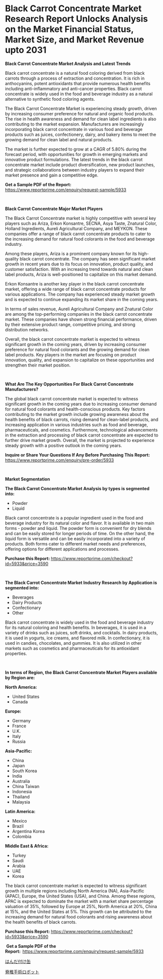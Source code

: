 <p><h1>Black Carrot Concentrate Market Research Report Unlocks Analysis on the Market Financial Status, Market Size, and Market Revenue upto 2031</h1></p><p><strong>Black Carrot Concentrate Market Analysis and Latest Trends</strong></p>
<p><p>Black carrot concentrate is a natural food coloring derived from black carrots through a process of extraction and concentration. It is rich in anthocyanins, potent antioxidants that provide numerous health benefits including anti-inflammatory and anti-cancer properties. Black carrot concentrate is widely used in the food and beverage industry as a natural alternative to synthetic food coloring agents.</p><p>The Black Carrot Concentrate Market is experiencing steady growth, driven by increasing consumer preference for natural and organic food products. The rise in health awareness and demand for clean label ingredients is also contributing to the market expansion. Manufacturers are increasingly incorporating black carrot concentrate in various food and beverage products such as juices, confectionery, dairy, and bakery items to meet the growing demand for clean label and natural products.</p><p>The market is further expected to grow at a CAGR of 5.80% during the forecast period, with opportunities for growth in emerging markets and innovative product formulations. The latest trends in the black carrot concentrate market include product diversification, new product launches, and strategic collaborations between industry players to expand their market presence and gain a competitive edge.</p></p>
<p><strong>Get a Sample PDF of the Report:&nbsp;</strong> <a href="https://www.reportprime.com/enquiry/request-sample/5933">https://www.reportprime.com/enquiry/request-sample/5933</a></p>
<p>&nbsp;</p>
<p><strong>Black Carrot Concentrate Major Market Players</strong></p>
<p><p>The Black Carrot Concentrate market is highly competitive with several key players such as Ariza, Erkon Konsantre, SECNA, Asya Taste, Znatural Color, Holland Ingredients, Aureli Agricultural Company, and MEYKON. These companies offer a range of black carrot concentrate products to cater to the increasing demand for natural food colorants in the food and beverage industry.</p><p>Among these players, Ariza is a prominent company known for its high-quality black carrot concentrate. The company has seen significant market growth in recent years due to its focus on innovation, product quality, and customer satisfaction. With an increasing trend towards natural and clean label products, Ariza is well-positioned to capitalize on this market demand.</p><p>Erkon Konsantre is another key player in the black carrot concentrate market, offering a wide range of black carrot concentrate products for various applications. The company has experienced steady market growth and is expected to continue expanding its market share in the coming years.</p><p>In terms of sales revenue, Aureli Agricultural Company and Znatural Color are among the top-performing companies in the black carrot concentrate market. These companies have shown strong financial performance, driven by their extensive product range, competitive pricing, and strong distribution networks.</p><p>Overall, the black carrot concentrate market is expected to witness significant growth in the coming years, driven by increasing consumer preference for natural food colorants and the growing demand for clean label products. Key players in the market are focusing on product innovation, quality, and expansion to capitalize on these opportunities and strengthen their market position.</p></p>
<p>&nbsp;</p>
<p><strong>What Are The Key Opportunities For Black Carrot Concentrate Manufacturers?</strong></p>
<p><p>The global black carrot concentrate market is expected to witness significant growth in the coming years due to increasing consumer demand for natural food colorants and health-conscious products. Key factors contributing to the market growth include growing awareness about the health benefits of black carrots, rising demand for clean-label products, and increasing application in various industries such as food and beverage, pharmaceuticals, and cosmetics. Furthermore, technological advancements in the extraction and processing of black carrot concentrate are expected to further drive market growth. Overall, the market is projected to experience steady growth with a positive outlook in the coming years.</p></p>
<p><strong>Inquire or Share Your Questions If Any Before Purchasing This Report:</strong> <a href="https://www.reportprime.com/enquiry/pre-order/5933">https://www.reportprime.com/enquiry/pre-order/5933</a></p>
<p>&nbsp;</p>
<p><strong>Market Segmentation</strong></p>
<p><strong>The Black Carrot Concentrate Market Analysis by types is segmented into:</strong></p>
<p><ul><li>Powder</li><li>Liquid</li></ul></p>
<p><p>Black carrot concentrate is a popular ingredient used in the food and beverage industry for its natural color and flavor. It is available in two main forms - powder and liquid. The powder form is convenient for dry blends and can be easily stored for longer periods of time. On the other hand, the liquid form is versatile and can be easily incorporated into a variety of products. Both forms cater to different market needs and preferences, offering options for different applications and processes.</p></p>
<p><strong>Purchase this Report:&nbsp;</strong><a href="https://www.reportprime.com/checkout?id=5933&price=3590">https://www.reportprime.com/checkout?id=5933&price=3590</a></p>
<p>&nbsp;</p>
<p><strong>The Black Carrot Concentrate Market Industry Research by Application is segmented into:</strong></p>
<p><ul><li>Beverages</li><li>Dairy Products</li><li>Confectionary</li><li>Other</li></ul></p>
<p><p>Black carrot concentrate is widely used in the food and beverage industry for its natural coloring and health benefits. In beverages, it is used in a variety of drinks such as juices, soft drinks, and cocktails. In dairy products, it is used in yogurts, ice creams, and flavored milk. In confectionary, it is used in candies, chocolates, and gummies. It is also utilized in other markets such as cosmetics and pharmaceuticals for its antioxidant properties.</p></p>
<p>&nbsp;</p>
<p><strong>In terms of Region, the Black Carrot Concentrate Market Players available by Region are:</strong></p>
<p>
    <p> <strong> North America: </strong>
        <ul>
            <li>United States</li>
            <li>Canada</li>
        </ul>
        </p> 
    <p> <strong> Europe: </strong>
        <ul>
            <li>Germany</li>
            <li>France</li>
            <li>U.K.</li>
            <li>Italy</li>
            <li>Russia</li>
        </ul>
        </p> 
    <p> <strong> Asia-Pacific: </strong>
        <ul>
            <li>China</li>
            <li>Japan</li>
            <li>South Korea</li>
            <li>India</li>
            <li>Australia</li>
            <li>China Taiwan</li>
            <li>Indonesia</li>
            <li>Thailand</li>
            <li>Malaysia</li>
        </ul>
        </p> 
    <p> <strong> Latin America: </strong>
        <ul>
            <li>Mexico</li>
            <li>Brazil</li>
            <li>Argentina Korea</li>
            <li>Colombia</li>
        </ul>
        </p> 
    <p> <strong> Middle East & Africa: </strong>
        <ul>
            <li>Turkey</li>
            <li>Saudi</li>
            <li>Arabia</li>
            <li>UAE</li>
            <li>Korea</li>
        </ul>
    </p>
    </p>
<p><p>The black carrot concentrate market is expected to witness significant growth in multiple regions including North America (NA), Asia-Pacific (APAC), Europe, the United States (USA), and China. Among these regions, APAC is expected to dominate the market with a market share percentage valuation of 35%, followed by Europe at 25%, North America at 20%, China at 15%, and the United States at 5%. This growth can be attributed to the increasing demand for natural food colorants and rising awareness about the health benefits of black carrots.</p></p>
<p><strong>Purchase this Report: </strong><a href="https://www.reportprime.com/checkout?id=5933&price=3590">https://www.reportprime.com/checkout?id=5933&price=3590</a></p>
<p>&nbsp;<strong>Get a Sample PDF of the Report:&nbsp;&nbsp;</strong><a href="https://www.reportprime.com/enquiry/request-sample/5933">https://www.reportprime.com/enquiry/request-sample/5933</a></p>
<p><strong></strong></p>
<p><p><a href="https://medium.com/@jackieshlerin98056/%E3%83%8F%E3%83%B3%E3%83%80%E5%8D%8A%E7%94%B0%E5%B8%82%E5%A0%B4%E8%A6%8F%E6%A8%A1-%E5%B8%82%E5%A0%B4%E5%B1%95%E6%9C%9B%E3%81%A8%E5%B8%82%E5%A0%B4%E4%BA%88%E6%B8%AC-2024%E5%B9%B4%E3%81%8B%E3%82%892031%E5%B9%B4%E3%81%BE%E3%81%A7-5d8ab7297214">はんだ付け缶</a></p><p><a href="https://medium.com/@isabeleterson7845/%E8%84%8A%E6%A4%8E%E6%89%8B%E8%A1%93%E3%83%AD%E3%83%9C%E3%83%83%E3%83%88%E5%B8%82%E5%A0%B4-%E5%B8%82%E5%A0%B4%E3%82%B7%E3%82%A7%E3%82%A2-%E5%B8%82%E5%A0%B4%E5%8B%95%E5%90%91-%E5%B0%86%E6%9D%A5%E3%81%AE%E6%88%90%E9%95%B7%E3%82%92%E6%8E%A2%E3%82%8B-c6c290a576a4">脊椎手術ロボット</a></p></p>